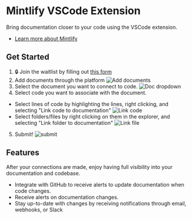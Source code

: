 # Mintlify VSCode Extension

Bring documentation closer to your code using the VSCode extension.

* [Learn more about Mintlify](https://mintlify.com)

## Get Started
1. 🔒 Join the waitlist by filling out [this form](https://1tc7vihvbit.typeform.com/to/ZUY3igg4?typeform)
2. Add documents through the platform
![Add documents](./assets/Add-doc.png)
3. Select the document you want to connect to code.
![Doc dropdown](./assets/Doc-dropdown.png)
4. Select code you want to associate with the document.
  - Select lines of code by highlighting the lines, right clicking, and selecting "Link code to documentation"
  ![Link code](./assets/link-code.png)
  - Select folders/files by right clicking on them in the explorer, and selecting "Link folder to documentation"
  ![Link file](./assets/link-file.png)
5. Submit!
![submit](./assets/submit.png)

## Features
After your connections are made, enjoy having full visibility into your documentation and codebase.
* Integrate with GitHub to receive alerts to update documentation when code changes.
* Receive alerts on documentation changes.
* Stay up-to-date with changes by receiving notifications through email, webhooks, or Slack
